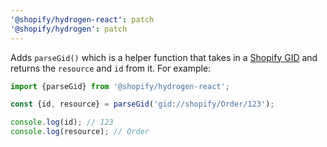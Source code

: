```yaml
---
'@shopify/hydrogen-react': patch
'@shopify/hydrogen': patch
---
```


Adds `parseGid()` which is a helper function that takes in a [Shopify GID](https://shopify.dev/docs/api/usage/gids) and returns the `resource` and `id` from it. For example:

```js
import {parseGid} from '@shopify/hydrogen-react';

const {id, resource} = parseGid('gid://shopify/Order/123');

console.log(id); // 123
console.log(resource); // Order
```
